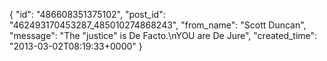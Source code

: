  {
   "id": "486608351375102",
   "post_id": "462493170453287_485010274868243",
   "from_name": "Scott Duncan",
   "message": "The \"justice\" is De Facto.\nYOU are De Jure",
   "created_time": "2013-03-02T08:19:33+0000"
 }
